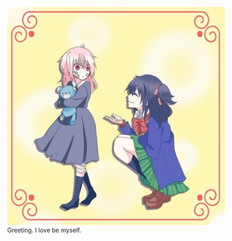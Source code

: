 [![Greeting](https://github.com/JonathanSum/JonathanSum/blob/master/112.jpg?raw=true)](https://github.com/JonathanSum/)
Greeting.
I love be myself. 
